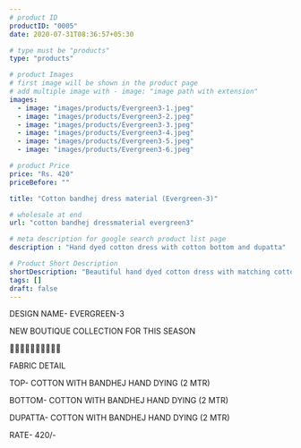```yaml
---
# product ID
productID: "0005"
date: 2020-07-31T08:36:57+05:30

# type must be "products"
type: "products"

# product Images
# first image will be shown in the product page
# add multiple image with - image: "image path with extension"
images:
  - image: "images/products/Evergreen3-1.jpeg"
  - image: "images/products/Evergreen3-2.jpeg"
  - image: "images/products/Evergreen3-3.jpeg"
  - image: "images/products/Evergreen3-4.jpeg"
  - image: "images/products/Evergreen3-5.jpeg"
  - image: "images/products/Evergreen3-6.jpeg"

# product Price
price: "Rs. 420"
priceBefore: ""

title: "Cotton bandhej dress material (Evergreen-3)"

# wholesale at end 
url: "cotton bandhej dressmaterial evergreen3"

# meta description for google search product list page
description : "Hand dyed cotton dress with cotton bottom and dupatta"

# Product Short Description
shortDescription: "Beautiful hand dyed cotton dress with matching cottom bottom and dupatta."
tags: []
draft: false
---
```

DESIGN NAME- EVERGREEN-3

NEW BOUTIQUE COLLECTION FOR THIS SEASON

🌷🌷🌷🌷🌷🌷🌷🌷🌷🌷

FABRIC DETAIL

TOP- COTTON WITH BANDHEJ HAND DYING (2 MTR)

BOTTOM- COTTON WITH BANDHEJ HAND DYING (2 MTR)

DUPATTA- COTTON WITH BANDHEJ HAND DYING (2 MTR)

RATE- 420/-